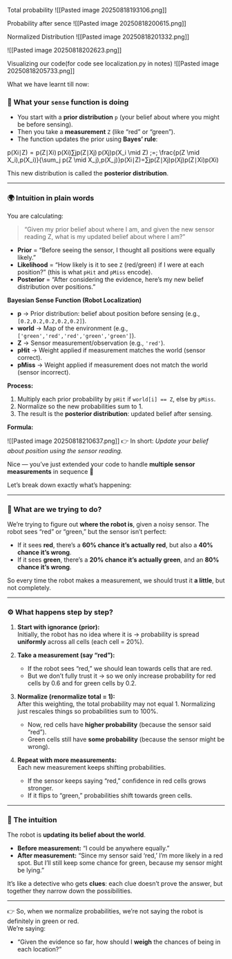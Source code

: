 


Total probability
![[Pasted image 20250818193106.png]]

Probability after sence
![[Pasted image 20250818200615.png]]

Normalized Distribution
![[Pasted image 20250818201332.png]]

![[Pasted image 20250818202623.png]]

Visualizing our code(for code see localization.py in notes)
![[Pasted image 20250818205733.png]]

What we have learnt till now:

### 🚩 What your `sense` function is doing

- You start with a **prior distribution** `p` (your belief about where you might be before sensing).
- Then you take a **measurement** `Z` (like “red” or “green”).
- The function updates the prior using **Bayes’ rule**:

p(Xi∣Z)  =  p(Z∣Xi) p(Xi)∑jp(Z∣Xj) p(Xj)p(X_i \mid Z) \;=\; \frac{p(Z \mid X_i)\,p(X_i)}{\sum_j p(Z \mid X_j)\,p(X_j)}p(Xi​∣Z)=∑j​p(Z∣Xj​)p(Xj​)p(Z∣Xi​)p(Xi​)​

This new distribution is called the **posterior distribution**.

---
### 🌍 Intuition in plain words
You are calculating:
> “Given my prior belief about where I am, and given the new sensor reading Z, what is my updated belief about where I am?”

- **Prior** = “Before seeing the sensor, I thought all positions were equally likely.”
- **Likelihood** = “How likely is it to see `Z` (red/green) if I were at each position?” (this is what `pHit` and `pMiss` encode).
- **Posterior** = “After considering the evidence, here’s my new belief distribution over positions.”

**Bayesian Sense Function (Robot Localization)**
- **p** → Prior distribution: belief about position before sensing (e.g., `[0.2,0.2,0.2,0.2,0.2]`).
- **world** → Map of the environment (e.g., `['green','red','red','green','green']`).
- **Z** → Sensor measurement/observation (e.g., `'red'`).
- **pHit** → Weight applied if measurement matches the world (sensor correct).
- **pMiss** → Weight applied if measurement does not match the world (sensor incorrect).

**Process:**
1. Multiply each prior probability by `pHit` if `world[i] == Z`, else by `pMiss`.
2. Normalize so the new probabilities sum to 1.
3. The result is the **posterior distribution**: updated belief after sensing.

**Formula:**

![[Pasted image 20250818210637.png]]
👉 In short: _Update your belief about position using the sensor reading._


Nice — you’ve just extended your code to handle **multiple sensor measurements** in sequence 🎉

Let’s break down exactly what’s happening:

---



### 🔎 What are we trying to do?

We’re trying to figure out **where the robot is**, given a noisy sensor. The robot sees “red” or “green,” but the sensor isn’t perfect:
- If it sees **red**, there’s a **60% chance it’s actually red**, but also a **40% chance it’s wrong**.
- If it sees **green**, there’s a **20% chance it’s actually green**, and an **80% chance it’s wrong**.

So every time the robot makes a measurement, we should trust it **a little**, but not completely.

---
### ⚙️ What happens step by step?
1. **Start with ignorance (prior):**  
    Initially, the robot has no idea where it is → probability is spread **uniformly** across all cells (each cell = 20%).
    
2. **Take a measurement (say “red”):**
    - If the robot sees “red,” we should lean towards cells that are red.
    - But we don’t fully trust it → so we only increase probability for red cells by 0.6 and for green cells by 0.2.
    
3. **Normalize (renormalize total = 1):**  
    After this weighting, the total probability may not equal 1. Normalizing just rescales things so probabilities sum to 100%.
    - Now, red cells have **higher probability** (because the sensor said “red”).
    - Green cells still have **some probability** (because the sensor might be wrong).
    
4. **Repeat with more measurements:**  
    Each new measurement keeps shifting probabilities.
    - If the sensor keeps saying “red,” confidence in red cells grows stronger.
    - If it flips to “green,” probabilities shift towards green cells.

---
### 🤯 The intuition
The robot is **updating its belief about the world**.
- **Before measurement:** “I could be anywhere equally.”
- **After measurement:** “Since my sensor said ‘red,’ I’m more likely in a red spot. But I’ll still keep some chance for green, because my sensor might be lying.”

It’s like a detective who gets **clues**: each clue doesn’t prove the answer, but together they narrow down the possibilities.

---
👉 So, when we normalize probabilities, we’re not saying the robot is definitely in green or red.  
We’re saying:
- “Given the evidence so far, how should I **weigh** the chances of being in each location?”


